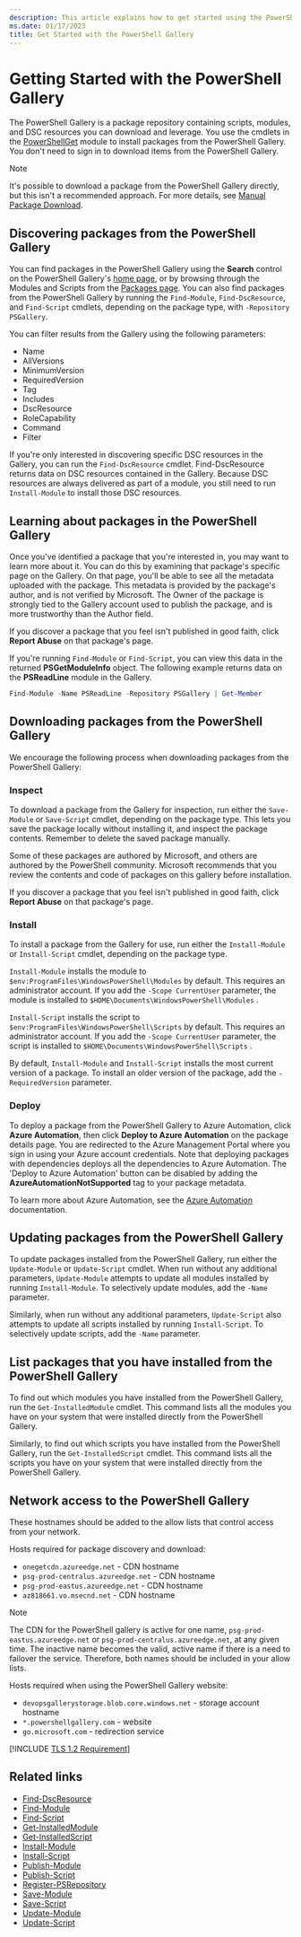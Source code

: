 ```yaml
---
description: This article explains how to get started using the PowerShell Gallery and the PowerShellGet cmdlets
ms.date: 01/17/2023
title: Get Started with the PowerShell Gallery
---
```

# Getting Started with the PowerShell Gallery

The PowerShell Gallery is a package repository containing scripts, modules, and DSC resources you
can download and leverage. You use the cmdlets in the [PowerShellGet][03] module to install packages
from the PowerShell Gallery. You don't need to sign in to download items from the PowerShell
Gallery.

> [!NOTE]
> It's possible to download a package from the PowerShell Gallery directly, but this isn't a
> recommended approach. For more details, see [Manual Package Download][18].

## Discovering packages from the PowerShell Gallery

You can find packages in the PowerShell Gallery using the **Search** control on the PowerShell
Gallery's [home page][19], or by browsing through the Modules and Scripts from the
[Packages page][20]. You can also find packages from the PowerShell Gallery by running the
`Find-Module`, `Find-DscResource`, and `Find-Script` cmdlets, depending on the package type, with
`-Repository PSGallery`.

You can filter results from the Gallery using the following parameters:

- Name
- AllVersions
- MinimumVersion
- RequiredVersion
- Tag
- Includes
- DscResource
- RoleCapability
- Command
- Filter

If you're only interested in discovering specific DSC resources in the Gallery, you can run the
`Find-DscResource` cmdlet. Find-DscResource returns data on DSC resources contained in the Gallery.
Because DSC resources are always delivered as part of a module, you still need to run
`Install-Module` to install those DSC resources.

## Learning about packages in the PowerShell Gallery

Once you've identified a package that you're interested in, you may want to learn more about it. You
can do this by examining that package's specific page on the Gallery. On that page, you'll be able
to see all the metadata uploaded with the package. This metadata is provided by the package's
author, and is not verified by Microsoft. The Owner of the package is strongly tied to the Gallery
account used to publish the package, and is more trustworthy than the Author field.

If you discover a package that you feel isn't published in good faith, click **Report Abuse** on
that package's page.

If you're running `Find-Module` or `Find-Script`, you can view this data in the returned
**PSGetModuleInfo** object. The following example returns data on the **PSReadLine** module in the
Gallery.

```powershell
Find-Module -Name PSReadLine -Repository PSGallery | Get-Member
```

## Downloading packages from the PowerShell Gallery

We encourage the following process when downloading packages from the PowerShell Gallery:

### Inspect

To download a package from the Gallery for inspection, run either the `Save-Module` or `Save-Script`
cmdlet, depending on the package type. This lets you save the package locally without installing it,
and inspect the package contents. Remember to delete the saved package manually.

Some of these packages are authored by Microsoft, and others are authored by the PowerShell
community. Microsoft recommends that you review the contents and code of packages on this gallery
before installation.

If you discover a package that you feel isn't published in good faith, click **Report Abuse** on
that package's page.

### Install

To install a package from the Gallery for use, run either the `Install-Module` or `Install-Script`
cmdlet, depending on the package type.

`Install-Module` installs the module to `$env:ProgramFiles\WindowsPowerShell\Modules` by default.
This requires an administrator account. If you add the `-Scope CurrentUser` parameter, the module is
installed to `$HOME\Documents\WindowsPowerShell\Modules` .

`Install-Script` installs the script to `$env:ProgramFiles\WindowsPowerShell\Scripts` by default.
This requires an administrator account. If you add the `-Scope CurrentUser` parameter, the script is
installed to `$HOME\Documents\WindowsPowerShell\Scripts` .

By default, `Install-Module` and `Install-Script` installs the most
current version of a package. To install an older version of the package, add the `-RequiredVersion`
parameter.

### Deploy

To deploy a package from the PowerShell Gallery to Azure Automation, click **Azure Automation**,
then click **Deploy to Azure Automation** on the package details page. You are redirected to the
Azure Management Portal where you sign in using your Azure account credentials. Note that
deploying packages with dependencies deploys all the dependencies to Azure Automation. The 'Deploy
to Azure Automation' button can be disabled by adding the **AzureAutomationNotSupported** tag to
your package metadata.

To learn more about Azure Automation, see the [Azure Automation][02] documentation.

## Updating packages from the PowerShell Gallery

To update packages installed from the PowerShell Gallery, run either the `Update-Module` or
`Update-Script` cmdlet. When run without any additional parameters, `Update-Module` attempts to
update all modules installed by running `Install-Module`. To selectively update modules, add the
`-Name` parameter.

Similarly, when run without any additional parameters, `Update-Script` also attempts to update all
scripts installed by running `Install-Script`. To selectively update scripts, add the `-Name`
parameter.

## List packages that you have installed from the PowerShell Gallery

To find out which modules you have installed from the PowerShell Gallery, run the
`Get-InstalledModule` cmdlet. This command lists all the modules you have on your system that were
installed directly from the PowerShell Gallery.

Similarly, to find out which scripts you have installed from the PowerShell Gallery, run the
`Get-InstalledScript` cmdlet. This command lists all the scripts you have on your system that were
installed directly from the PowerShell Gallery.

## Network access to the PowerShell Gallery

These hostnames should be added to the allow lists that control access from your network.

Hosts required for package discovery and download:

- `onegetcdn.azureedge.net` - CDN hostname
- `psg-prod-centralus.azureedge.net` - CDN hostname
- `psg-prod-eastus.azureedge.net` - CDN hostname
- `az818661.vo.msecnd.net` - CDN hostname

> [!NOTE]
> The CDN for the PowerShell gallery is active for one name, `psg-prod-eastus.azureedge.net` or
> `psg-prod-centralus.azureedge.net`, at any given time. The inactive name becomes the valid, active
> name if there is a need to failover the service. Therefore, both names should be included in your
> allow lists.

Hosts required when using the PowerShell Gallery website:

- `devopsgallerystorage.blob.core.windows.net` - storage account hostname
- `*.powershellgallery.com` - website
- `go.microsoft.com` - redirection service

[!INCLUDE [TLS 1.2 Requirement][01]]

## Related links

- [Find-DscResource][04]
- [Find-Module][05]
- [Find-Script][06]
- [Get-InstalledModule][07]
- [Get-InstalledScript][08]
- [Install-Module][09]
- [Install-Script][10]
- [Publish-Module][11]
- [Publish-Script][12]
- [Register-PSRepository][13]
- [Save-Module][14]
- [Save-Script][15]
- [Update-Module][16]
- [Update-Script][17]

<!-- link references -->
[01]: ../../includes/tls-gallery.md
[02]: /azure/automation
[03]: /powershell/module/powershellget
[04]: /powershell/module/powershellget/Find-DscResource
[05]: /powershell/module/powershellget/Find-Module
[06]: /powershell/module/powershellget/Find-Script
[07]: /powershell/module/powershellget/Get-InstalledModule
[08]: /powershell/module/powershellget/Get-InstalledScript
[09]: /powershell/module/powershellget/Install-Module
[10]: /powershell/module/powershellget/Install-Script
[11]: /powershell/module/powershellget/Publish-Module
[12]: /powershell/module/powershellget/Publish-Script
[13]: /powershell/module/powershellget/register-psrepository
[14]: /powershell/module/powershellget/Save-Module
[15]: /powershell/module/powershellget/Save-Script
[16]: /powershell/module/powershellget/Update-Module
[17]: /powershell/module/powershellget/Update-Script
[18]: how-to/working-with-packages/manual-download.md
[19]: https://www.powershellgallery.com
[20]: https://www.powershellgallery.com/packages
